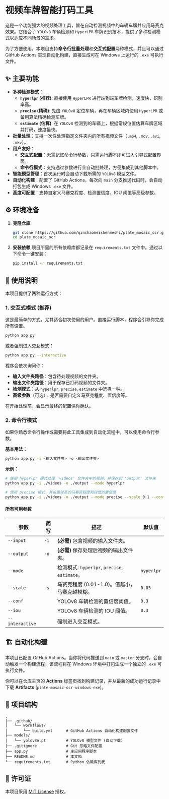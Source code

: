 # 视频车牌智能打码工具

这是一个功能强大的视频处理工具，旨在自动检测视频中的车辆车牌并应用马赛克效果。它结合了 `YOLOv8` 车辆检测和 `HyperLPR` 车牌识别技术，提供了多种检测模式以适应不同场景的需求。

为了方便使用，本项目支持**命令行批量处理**和**交互式配置**两种模式，并且可以通过 GitHub Actions 实现自动化构建，直接生成可在 Windows 上运行的 `.exe` 可执行文件。

## ✨ 主要功能

- **多种检测模式**：
  - **`hyperlpr` (推荐)**: 直接使用 `HyperLPR` 进行端到端车牌检测，速度快，识别率高。
  - **`precise` (精确)**: 先由 `YOLOv8` 定位车辆，再在车辆区域内使用 `HyperLPR` 或备用算法精确检测车牌。
  - **`estimate` (估算)**: 在 `YOLOv8` 检测到的车辆上，根据常规位置估算车牌区域并打码，速度最快。
- **批量处理**：支持一次性处理指定文件夹内的所有视频文件（`.mp4`, `.mov`, `.avi`, `.mkv`）。
- **用户友好**：
  - **交互式配置**：无需记忆命令行参数，只需运行脚本即可进入引导式配置界面。
  - **命令行模式**：支持通过参数进行全自动批处理，方便集成到其他脚本中。
- **智能模型管理**：首次运行时会自动下载所需的 `YOLOv8` 模型文件。
- **自动化构建**：配置了 GitHub Actions，每次向 `main` 分支推送代码时，会自动打包生成 Windows `.exe` 文件。
- **高度可配置**：支持自定义马赛克程度、检测置信度、IOU 阈值等高级参数。

## ⚙️ 环境准备

1.  **克隆仓库**
    ```bash
    git clone https://github.com/qinchaomeishenmeshi/plate_mosaic_ocr.git
    cd plate_mosaic_ocr
    ```

2.  **安装依赖**
    项目所需的所有依赖库都记录在 `requirements.txt` 文件中。通过以下命令一键安装：
    ```bash
    pip install -r requirements.txt
    ```

## 🚀 使用说明

本项目提供了两种运行方式：

### 1. 交互式模式 (推荐)

这是最简单的方式，尤其适合初次使用的用户。直接运行脚本，程序会引导你完成所有设置。

```bash
python app.py
```
或者强制进入交互模式：
```bash
python app.py --interactive
```

程序会依次询问你：
- **输入文件夹路径**：包含待处理视频的文件夹。
- **输出文件夹路径**：用于保存已打码视频的文件夹。
- **检测模式**：从 `hyperlpr`, `precise`, `estimate` 中选择一种。
- **高级参数**（可选）：是否需要自定义马赛克程度、置信度等。

在开始处理前，会显示最终的配置供你确认。

### 2. 命令行模式

如果你熟悉命令行操作或需要将此工具集成到自动化流程中，可以使用命令行参数。

**基本用法：**
```bash
python app.py -i <输入文件夹> -o <输出文件夹>
```

**示例：**
```bash
# 使用 hyperlpr 模式处理 'videos' 文件夹中的视频，并保存到 'output' 文件夹
python app.py -i ./videos -o ./output --mode hyperlpr

# 使用 precise 模式，并设置较高的马赛克程度和较低的置信度
python app.py -i ./videos -o ./output --mode precise --scale 0.1 --conf 0.25
```

#### 所有可用参数

| 参数 | 简写 | 描述 | 默认值 |
|---|---|---|---|
| `--input` | `-i` | **(必需)** 包含视频的输入文件夹。 | |
| `--output` | `-o` | **(必需)** 保存处理后视频的输出文件夹。 | |
| `--mode` | | 检测模式: `hyperlpr`, `precise`, `estimate`。 | `hyperlpr` |
| `--scale` | `-s` | 马赛克程度 (0.01-1.0)。值越小，马赛克越模糊。| `0.05` |
| `--conf` | | YOLOv8 车辆检测的置信度阈值。 | `0.3` |
| `--iou` | | YOLOv8 车辆检测的 IOU 阈值。 | `0.3` |
| `--interactive` | | 强制进入交互模式。 | |

## 🏗️ 自动化构建

本项目已配置 GitHub Actions。当你将代码推送到 `main` 或 `master` 分支时，会自动触发一个构建流程，该流程将在 Windows 环境中打包生成一个独立的 `.exe` 可执行文件。

你可以在仓库主页的 **Actions** 标签页找到构建记录，并从最新的成功运行记录中下载 **Artifacts** (`plate-mosaic-ocr-windows-exe`)。

## 📂 项目结构

```
.
├── .github/
│   └── workflows/
│       └── build.yml      # GitHub Actions 自动化构建配置文件
├── models/
│   └── yolov8n.pt         # YOLOv8 模型文件 (自动下载)
├── .gitignore             # Git 忽略文件配置
├── app.py                 # 主应用程序脚本
├── README.md              # 本文档
└── requirements.txt       # Python 依赖库列表
```

## 📄 许可证

本项目采用 [MIT License](LICENSE) 授权。 
